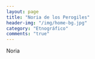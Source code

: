 ```yaml
---
layout: page
title: "Noria de los Perogiles"
header-img: "/img/home-bg.jpg"
category: "Etnográfico"
comments: "true"
---
```



Noria 





